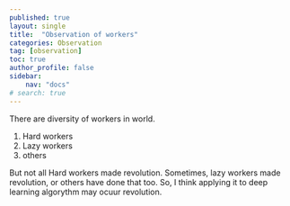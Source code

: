 ```yaml
---
published: true
layout: single
title:  "Observation of workers"
categories: Observation
tag: [observation]
toc: true
author_profile: false
sidebar:
    nav: "docs"
# search: true
---
```


There are diversity of workers in world.

1. Hard workers
2. Lazy workers
3. others

But not all Hard workers made revolution. Sometimes, lazy workers made revolution, or others have done that too.
So, I think applying it to deep learning algorythm may ocuur revolution.
